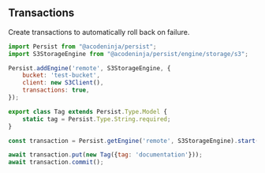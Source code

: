 ## Transactions

Create transactions to automatically roll back on failure.

```javascript
import Persist from "@acodeninja/persist";
import S3StorageEngine from "@acodeninja/persist/engine/storage/s3";

Persist.addEngine('remote', S3StorageEngine, {
    bucket: 'test-bucket',
    client: new S3Client(),
    transactions: true,
});

export class Tag extends Persist.Type.Model {
    static tag = Persist.Type.String.required;
}

const transaction = Persist.getEngine('remote', S3StorageEngine).start();

await transaction.put(new Tag({tag: 'documentation'}));
await transaction.commit();
```

